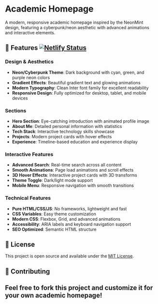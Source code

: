 # Academic Homepage

A modern, responsive academic homepage inspired by the NeonMint design, featuring a cyberpunk/neon aesthetic with advanced animations and interactive elements.
## 🌟 Features [![Netlify Status](https://api.netlify.com/api/v1/badges/1245a959-e827-4200-8347-617172891a01/deploy-status)](https://app.netlify.com/projects/yangyang069/deploys)

### Design & Aesthetics
- **Neon/Cyberpunk Theme**: Dark background with cyan, green, and purple neon colors
- **Gradient Effects**: Beautiful gradient text and glowing animations
- **Modern Typography**: Clean Inter font family for excellent readability
- **Responsive Design**: Fully optimized for desktop, tablet, and mobile devices

### Sections
- **Hero Section**: Eye-catching introduction with animated profile image
- **About Me**: Detailed personal information with statistics
- **Tech Stack**: Interactive technology skills showcase
- **Projects**: Modern project cards with hover effects
- **Experience**: Timeline-based education and experience display

### Interactive Features
- **Advanced Search**: Real-time search across all content
- **Smooth Animations**: Page load animations and scroll effects
- **3D Hover Effects**: Interactive project cards with 3D transforms
- **Theme Toggle**: Dark/light mode support
- **Mobile Menu**: Responsive navigation with smooth transitions

### Technical Features
- **Pure HTML/CSS/JS**: No frameworks, lightweight and fast
- **CSS Variables**: Easy theme customization
- **Modern CSS**: Flexbox, Grid, and advanced animations
- **Accessibility**: ARIA labels and keyboard navigation support
- **SEO Optimized**: Semantic HTML structure

## 📄 License

This project is open source and available under the [MIT License](LICENSE).

## 🤝 Contributing

Feel free to fork this project and customize it for your own academic homepage!
---
